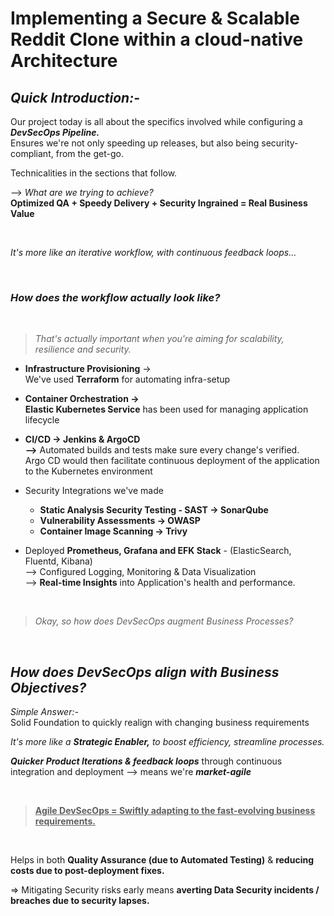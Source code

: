 # Implementing a Secure & Scalable Reddit Clone within a cloud-native Architecture


## _Quick Introduction:-_

Our project today is all about the specifics involved while configuring a  _**DevSecOps Pipeline.**_     
Ensures we're not only speeding up releases, but also being security-compliant, from the get-go.    

Technicalities in the sections that follow.


--> _What are we trying to achieve?_   
**Optimized QA + Speedy Delivery + Security Ingrained = Real Business Value**

</br>

_It's more like an iterative workflow, with continuous feedback loops..._

</br>

### _How does the workflow actually look like?_
</br>

 > _That's actually important when you're aiming for scalability, resilience and security._  

- **Infrastructure Provisioning** &rarr;    
   We've used **Terraform** for automating infra-setup

- **Container Orchestration &rarr;    
  Elastic Kubernetes Service** has been used for managing application lifecycle

- **CI/CD &rarr; Jenkins & ArgoCD**     
   **-->** Automated builds and tests make sure every change's verified.       
   Argo CD would then facilitate continuous deployment of the application to the Kubernetes environment

- Security Integrations we've made
   -  **Static Analysis Security Testing - SAST &rarr; SonarQube**
   -  **Vulnerability Assessments &rarr; OWASP**
   -  **Container Image Scanning &rarr; Trivy**

-  Deployed **Prometheus, Grafana and EFK Stack** - (ElasticSearch, Fluentd, Kibana)      
   --> Configured Logging, Monitoring & Data Visualization    
   --> **Real-time Insights** into Application's health and performance.
   
</br>

> _Okay, so how does DevSecOps augment Business Processes?_

</br>

## _How does DevSecOps align with Business Objectives?_


_Simple Answer:-_   
Solid Foundation to quickly realign with changing business requirements

_It's more like a ***Strategic Enabler,*** to boost efficiency, streamline processes._    

**_Quicker Product Iterations & feedback loops_** through continuous integration and deployment --> means we're _**market-agile**_

</br>

> **<ins>Agile DevSecOps = Swiftly adapting to the fast-evolving business requirements.**  

</br>

Helps in both **Quality Assurance (due to Automated Testing)** &  **reducing costs due to post-deployment fixes.**  

=> Mitigating Security risks early means **averting Data Security incidents / breaches due to security lapses.**









